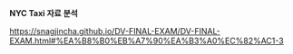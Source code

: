 **NYC Taxi 자료 분석**

https://snagjincha.github.io/DV-FINAL-EXAM/DV-FINAL-EXAM.html#%EA%B8%B0%EB%A7%90%EA%B3%A0%EC%82%AC1-3
